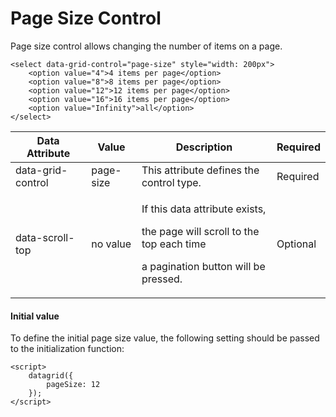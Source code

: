 # Page Size Control

Page size control allows changing the number of items on a page.

```markup
<select data-grid-control="page-size" style="width: 200px">
    <option value="4">4 items per page</option>
    <option value="8">8 items per page</option>
    <option value="12">12 items per page</option>
    <option value="16">16 items per page</option>
    <option value="Infinity">all</option>
</select>
```

| Data Attribute    | Value     | Description                                                                                                                        | Required |
| ----------------- | --------- | ---------------------------------------------------------------------------------------------------------------------------------- | -------- |
| data-grid-control | page-size | This attribute defines the control type.                                                                                           | Required |
| data-scroll-top   | no value  | <p>If this data attribute exists, </p><p>the page will scroll to the top each time </p><p>a pagination button will be pressed.</p> | Optional |

#### Initial value

To define the initial page size value, the following setting should be passed to the initialization function:

```markup
<script>
    datagrid({
        pageSize: 12
    });
</script>
```
